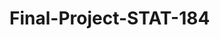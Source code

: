 # Final-Project-STAT-184
[](https://raw.githubusercontent.com/ejgiacobe/Final-Project-STAT-184/master/Elizabeth-Giacobe-Final-Project-STAT-184.Rproj)
